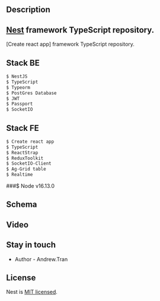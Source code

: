 ## Description

[Nest](https://github.com/nestjs/nest) framework TypeScript repository.
-
[Create react app] framework TypeScript repository.

## Stack BE

```bash
$ NestJS
$ TypeScript
$ Typeorm
$ PostGres Database
$ JWT
$ Passport
$ SocketIO
```

## Stack FE

```bash
$ Create react app
$ TypeScript
$ ReactStrap
$ ReduxToolkit
$ SocketIO-Client
$ Ag-Grid table
$ Realtime
```

###$ Node v16.13.0


## Schema


## Video

## Stay in touch

- Author - Andrew.Tran

## License

Nest is [MIT licensed](LICENSE).
